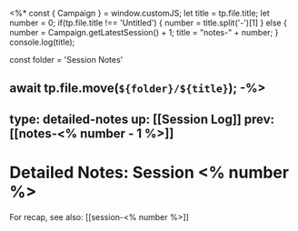 <%* const { Campaign } = window.customJS;
let title = tp.file.title;
let number = 0;
if(tp.file.title !== 'Untitled') {
	number = title.split('-')[1]
} else {
	number = Campaign.getLatestSession() + 1;
	title = "notes-" + number;
}
	console.log(title);

const folder = 'Session Notes'

await tp.file.move(`${folder}/${title}`);
-%>
---
type: detailed-notes
up: [[Session Log]]
prev: [[notes-<% number - 1 %>]]
---

# Detailed Notes: Session <% number %>

For recap, see also: [[session-<% number %>]]
